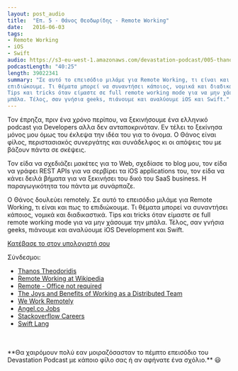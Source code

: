 ```yaml
---
layout: post_audio
title:  "Επ. 5 - Θάνος Θεοδωρίδης - Remote Working"
date:   2016-06-03
tags:
- Remote Working
- iOS
- Swift
audio: https://s3-eu-west-1.amazonaws.com/devastation-podcast/005-thanos-remote-working.mp3
podcastLength: "40:25"
length: 39022341
summary: "Σε αυτό το επεισόδιο μιλάμε για Remote Working, τι είναι και πως το
επιδιώκουμε. Τι θέματα μπορεί να συναντήσει κάποιος, νομικά και διαδικαστικά.
Tips και tricks όταν είμαστε σε full remote working mode για να μην χάσουμε την
μπάλα. Τέλος, σαν γνήσια geeks, πιάνουμε και αναλύουμε iOS και Swift."
---
```

Τον έπρηζα, πριν ένα χρόνο περίπου, να ξεκινήσουμε ένα ελληνικό podcast για
Developers αλλα δεν ανταποκρινόταν. Εν τέλει το ξεκίνησα μόνος μου όμως του
έκλεψα την ιδέα του για το όνομα. Ο Θάνος είναι φίλος, περιστασιακός συνεργάτης
και συνάδελφος κι οι απόψεις του με βάζουν πάντα σε σκέψεις.

Τον είδα να σχεδιάζει μακέτες για το Web, σχεδίασε το blog μου, τον είδα να
γράφει REST APIs για να σερβίρει τα iOS applications του, τον είδα να κάνει
δειλά βήματα για να ξεκινήσει του δικό του SaaS business. Η παραγωγικότητα του
πάντα με συνάρπαζε.

Ο Θάνος δουλεύει remotely. Σε αυτό το επεισόδιο μιλάμε για Remote Working, τι
είναι και πως το επιδιώκουμε. Τι θέματα μπορεί να συναντήσει κάποιος, νομικά και
διαδικαστικά. Tips και tricks όταν είμαστε σε full remote working mode για να
μην χάσουμε την μπάλα. Τέλος, σαν γνήσια geeks, πιάνουμε και αναλύουμε iOS
Development και Swift.

<a href="https://s3-eu-west-1.amazonaws.com/devastation-podcast/005-thanos-remote-working.mp3" target="_blank"><i class="fa fa-cloud-download"></i> Κατέβασε το στον υπολογιστή σου</a>

Σύνδεσμοι:

* <a href="http://attheo.do" target="_blank">Thanos Theodoridis</a>
* <a href="https://en.wikipedia.org/wiki/Telecommuting" target="_blank">Remote Working at Wikipedia</a>
* <a href="https://37signals.com/remote" target="_blank">Remote - Office not required</a>
* <a href="https://open.buffer.com/distributed-team-benefits/" target="_blank">The Joys and Benefits of Working as a Distributed Team</a>
* <a href="http://weworkremotely.com" target="_blank">We Work Remotely</a>
* <a href="https://angel.co/jobs" target="_blank">Angel.co Jobs</a>
* <a href="http://careers.stackoverflow.com/" target="_blank">Stackoverflow Careers</a>
* <a href="https://developer.apple.com/swift/" target="_blank">Swift Lang</a>

<br/>
<br/>
**Θα χαιρόμουν πολύ εαν μοιραζόσασταν το πέμπτο επεισόδιο του Devastation
Podcast με κάποιο φίλο σας ή αν αφήνατε ένα σχόλιο.** 😃
